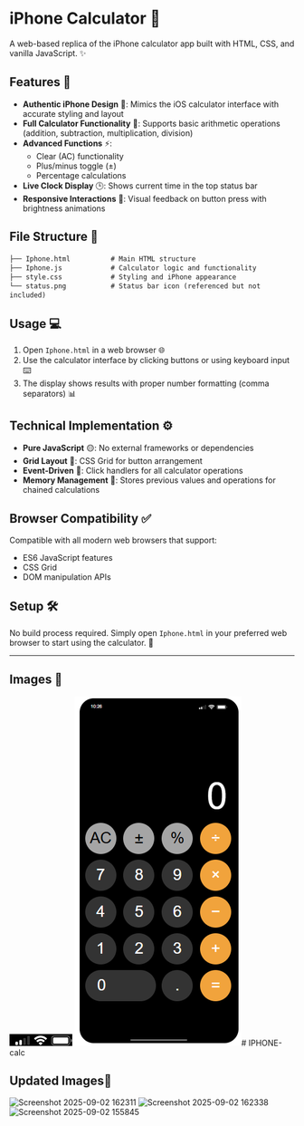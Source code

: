 # iPhone Calculator 📱

A web-based replica of the iPhone calculator app built with HTML, CSS, and vanilla JavaScript. ✨

## Features 🚀

- **Authentic iPhone Design** 🎨: Mimics the iOS calculator interface with accurate styling and layout
- **Full Calculator Functionality** 🔢: Supports basic arithmetic operations (addition, subtraction, multiplication, division)
- **Advanced Functions** ⚡: 
  - Clear (AC) functionality
  - Plus/minus toggle (±)
  - Percentage calculations
- **Live Clock Display** 🕒: Shows current time in the top status bar
- **Responsive Interactions** 💫: Visual feedback on button press with brightness animations

## File Structure 📁

```
├── Iphone.html          # Main HTML structure
├── Iphone.js            # Calculator logic and functionality
├── style.css            # Styling and iPhone appearance
└── status.png           # Status bar icon (referenced but not included)
```

## Usage 💻

1. Open `Iphone.html` in a web browser 🌐
2. Use the calculator interface by clicking buttons or using keyboard input ⌨️
3. The display shows results with proper number formatting (comma separators) 📊

## Technical Implementation ⚙️

- **Pure JavaScript** 🟡: No external frameworks or dependencies
- **Grid Layout** 📏: CSS Grid for button arrangement
- **Event-Driven** 🎯: Click handlers for all calculator operations
- **Memory Management** 🧠: Stores previous values and operations for chained calculations

## Browser Compatibility ✅

Compatible with all modern web browsers that support:
- ES6 JavaScript features
- CSS Grid
- DOM manipulation APIs

## Setup 🛠️

No build process required. Simply open `Iphone.html` in your preferred web browser to start using the calculator. 🎉

---
## Images 📸
![siganl, wifi and battery icons](status.png)
![Ipohne calc](image.png)# IPHONE-calc

## Updated Images📸
<img width="1360" height="767" alt="Screenshot 2025-09-02 162311" src="https://github.com/user-attachments/assets/e6a285a7-637e-4c46-a634-1cbda9c08caf" />
<img width="1341" height="679" alt="Screenshot 2025-09-02 162338" src="https://github.com/user-attachments/assets/f6466787-0c6e-456d-9370-f172543f9fc1" />
<img width="1326" height="687" alt="Screenshot 2025-09-02 155845" src="https://github.com/user-attachments/assets/5d8b47bb-bcf3-4201-b2bf-bfa355d8f29d" />

